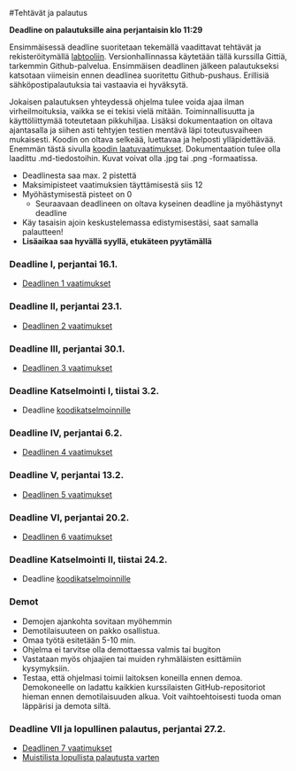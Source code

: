 ﻿#Tehtävät ja palautus

**Deadline on palautuksille aina perjantaisin klo 11:29**

Ensimmäisessä deadline suoritetaan tekemällä vaadittavat tehtävät ja rekisteröitymällä [labtooliin](http://tktl-labtool.herokuapp.com/register). Versionhallinnassa käytetään tällä kurssilla Gittiä, tarkemmin Github-palvelua. Ensimmäisen deadlinen jälkeen palautukseksi katsotaan viimeisin ennen deadlinea suoritettu Github-pushaus. Erillisiä sähköpostipalautuksia tai vastaavia ei hyväksytä.

Jokaisen palautuksen yhteydessä ohjelma tulee voida ajaa ilman virheilmoituksia, vaikka se ei tekisi vielä mitään. Toiminnallisuutta ja käyttöliittymää toteutetaan pikkuhiljaa. Lisäksi dokumentaation  on oltava ajantasalla ja siihen asti tehtyjen testien mentävä läpi toteutusvaiheen mukaisesti. Koodin on oltava selkeää, luettavaa ja helposti ylläpidettävää. Enemmän tästä sivulla [koodin laatuvaatimukset](Koodin-laatuvaatimukset.md). Dokumentaation tulee olla laadittu .md-tiedostoihin. Kuvat voivat olla .jpg tai .png -formaatissa.

* Deadlinesta saa max. 2 pistettä
* Maksimipisteet vaatimuksien täyttämisestä siis 12
* Myöhästymisestä pisteet on 0
  * Seuraavaan deadlineen on oltava kyseinen deadline ja myöhästynyt deadline
* Käy tasaisin ajoin keskustelemassa edistymisestäsi, saat samalla palautteen!
* **Lisäaikaa saa hyvällä syyllä, etukäteen pyytämällä**

### Deadline I, perjantai 16.1.
* [Deadlinen 1 vaatimukset](Deadline-1.md)

### Deadline II, perjantai 23.1.
* [Deadlinen 2 vaatimukset](Deadline-2.md)

### Deadline III, perjantai 30.1.
* [Deadlinen 3 vaatimukset](Deadline-3.md)

### Deadline Katselmointi I, tiistai 3.2.
* Deadline [koodikatselmoinnille](Koodikatselmointi.md)

### Deadline IV, perjantai 6.2.
* [Deadlinen 4 vaatimukset](Deadline-4.md)

### Deadline V, perjantai 13.2.
* [Deadlinen 5 vaatimukset](Deadline-5.md)

### Deadline VI, perjantai 20.2.
* [Deadlinen 6 vaatimukset](Deadline-6.md)

### Deadline Katselmointi II, tiistai 24.2.
* Deadline [koodikatselmoinnille](Koodikatselmointi.md)

### Demot

* Demojen ajankohta sovitaan myöhemmin
* Demotilaisuuteen on pakko osallistua.
* Omaa työtä esitetään 5-10 min. 
* Ohjelma ei tarvitse olla demottaessa valmis tai bugiton
* Vastataan myös ohjaajien tai muiden ryhmäläisten esittämiin kysymyksiin.
* Testaa, että ohjelmasi toimii laitoksen koneilla ennen demoa. Demokoneelle on ladattu kaikkien kurssilaisten GitHub-repositoriot hieman ennen demotilaisuuden alkua. Voit vaihtoehtoisesti tuoda oman läppärisi ja demota siltä.

### Deadline VII ja lopullinen palautus, perjantai 27.2.
* [Deadlinen 7 vaatimukset](Deadline-7-lopullinen-palautus.md)
* [Muistilista lopullista palautusta varten](Muistilista.md)
